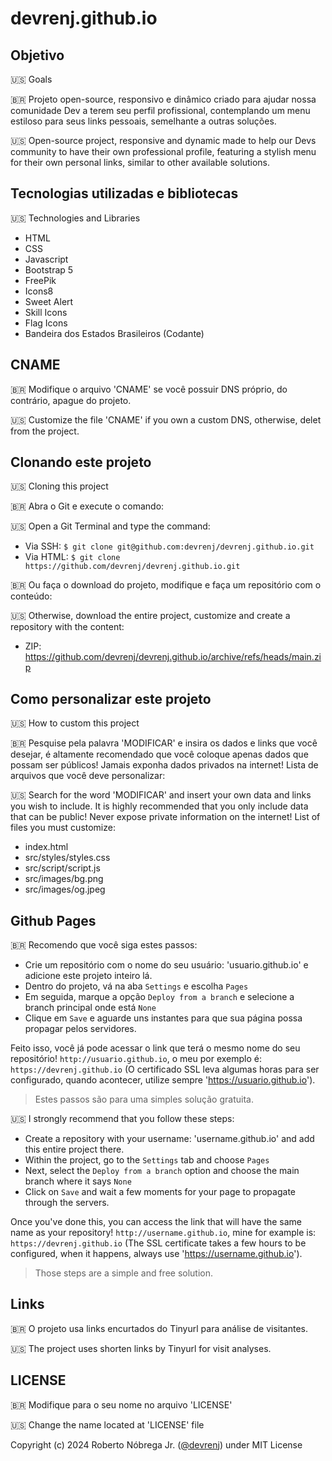 # devrenj.github.io

## Objetivo
🇺🇸 Goals

🇧🇷 Projeto open-source, responsivo e dinâmico criado para ajudar nossa comunidade Dev a terem seu perfil profissional, contemplando um menu estiloso para seus links pessoais, semelhante a outras soluções.

🇺🇸 Open-source project, responsive and dynamic made to help our Devs community to have their own professional profile, featuring a stylish menu for their own personal links, similar to other available solutions.

## Tecnologias utilizadas e bibliotecas
🇺🇸 Technologies and Libraries

- HTML
- CSS
- Javascript
- Bootstrap 5
- FreePik
- Icons8
- Sweet Alert
- Skill Icons
- Flag Icons
- Bandeira dos Estados Brasileiros (Codante)

## CNAME
🇧🇷 Modifique o arquivo 'CNAME' se você possuir DNS próprio, do contrário, apague do projeto.

🇺🇸 Customize the file 'CNAME' if you own a custom DNS, otherwise, delet from the project.

## Clonando este projeto
🇺🇸 Cloning this project

🇧🇷 Abra o Git e execute o comando:

🇺🇸 Open a Git Terminal and type the command:

- Via SSH: `$ git clone git@github.com:devrenj/devrenj.github.io.git`
- Via HTML: `$ git clone https://github.com/devrenj/devrenj.github.io.git`

🇧🇷 Ou faça o download do projeto, modifique e faça um repositório com o conteúdo:

🇺🇸 Otherwise, download the entire project, customize and create a repository with the content:

- ZIP: <https://github.com/devrenj/devrenj.github.io/archive/refs/heads/main.zip>
  
## Como personalizar este projeto
🇺🇸 How to custom this project

🇧🇷 Pesquise pela palavra 'MODIFICAR' e insira os dados e links que você desejar, é altamente recomendado que você coloque apenas dados que possam ser públicos! Jamais exponha dados privados na internet!
Lista de arquivos que você deve personalizar:

🇺🇸 Search for the word 'MODIFICAR' and insert your own data and links you wish to include. It is highly recommended that you only include data that can be public! Never expose private information on the internet!
List of files you must customize:

- index.html
- src/styles/styles.css
- src/script/script.js
- src/images/bg.png
- src/images/og.jpeg

## Github Pages

🇧🇷 Recomendo que você siga estes passos:
- Crie um repositório com o nome do seu usuário: 'usuario.github.io' e adicione este projeto inteiro lá.
- Dentro do projeto, vá na aba `Settings` e escolha `Pages`
- Em seguida, marque a opção `Deploy from a branch` e selecione a branch principal onde está `None`
- Clique em `Save` e aguarde uns instantes para que sua página possa propagar pelos servidores.

Feito isso, você já pode acessar o link que terá o mesmo nome do seu repositório! `http://usuario.github.io`, o meu por exemplo é: `https://devrenj.github.io` (O certificado SSL leva algumas horas para ser configurado, quando acontecer, utilize sempre 'https://usuario.github.io').

>
> Estes passos são para uma simples solução gratuita.
>
🇺🇸 I strongly recommend that you follow these steps:
- Create a repository with your username: 'username.github.io' and add this entire project there.
- Within the project, go to the `Settings` tab and choose `Pages`
- Next, select the `Deploy from a branch` option and choose the main branch where it says `None`
- Click on `Save` and wait a few moments for your page to propagate through the servers.

Once you've done this, you can access the link that will have the same name as your repository! `http://username.github.io`, mine for example is: `https://devrenj.github.io` (The SSL certificate takes a few hours to be configured, when it happens, always use 'https://username.github.io').

>
>Those steps are a simple and free solution.
>

## Links

🇧🇷 O projeto usa links encurtados do Tinyurl para análise de visitantes.

🇺🇸 The project uses shorten links by Tinyurl for visit analyses.

## LICENSE

🇧🇷 Modifique para o seu nome no arquivo 'LICENSE'

🇺🇸 Change the name located at 'LICENSE' file

Copyright (c) 2024 Roberto Nóbrega Jr. ([@devrenj](https://www.github.com/devrenj)) under MIT License
